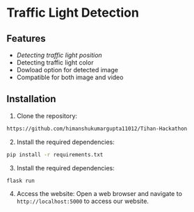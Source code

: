 # Traffic Light Detection


## Features

- *Detecting traffic light position*
- Detecting traffic light color
- Dowload option for detected image
- Compatible for both image and video

## Installation

1. Clone the repository:

```bash
https://github.com/himanshukumargupta11012/Tihan-Hackathon
```

2. Install the required dependencies:

```bash
pip install -r requirements.txt
```

3. Install the required dependencies:

```bash
flask run 
```

4. Access the website:
   Open a web browser and navigate to `http://localhost:5000` to access our website.
